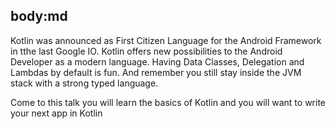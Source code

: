 body:md
-----
Kotlin was announced as First Citizen Language for the Android Framework in tthe last Google IO. Kotlin offers new possibilities to the Android Developer as a modern language. Having Data Classes, Delegation and Lambdas by default is fun.  And remember you still stay inside the JVM stack with a strong typed language.

Come to this talk you will learn the basics of Kotlin and you will want to write your next app in Kotlin